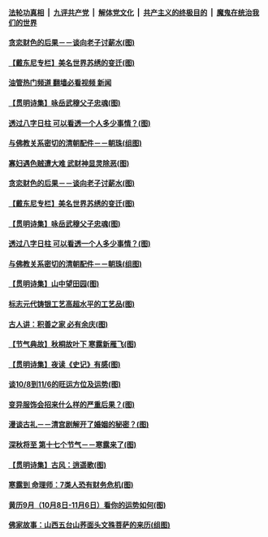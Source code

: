 ####  [法轮功真相](../../../../basic/blob/master/README.md?t=10110901) &nbsp;|&nbsp; [九评共产党](../../../../9ping.md/blob/master/README.md?t=10110901) &nbsp;|&nbsp; [解体党文化](../../../../jtdwh.md/blob/master/README.md?t=10110901)  &nbsp;|&nbsp; [共产主义的终极目的](../../../../gczydzjmd.md/blob/master/README.md?t=10110901) &nbsp;|&nbsp; [魔鬼在统治我们的世界](../../../../mgztzwmdsj.md/blob/master/README.md?t=10110901) 

#### [贪恋财色的后果－－谈向老子讨薪水(图)](../pages/p7/1018527.md?t=10110901) 

#### [【戴东尼专栏】美名世界苏绣的变迁(图)](../pages/p7/1012796.md?t=10110901) 

#### [油管热门频道 翻墙必看视频 新闻](http://209.250.226.216:81/youtube.html?10110901)

#### [【贯明诗集】咏岳武穆父子忠魂(图)](../pages/p7/1018447.md?t=10110901) 


#### [透过八字日柱 可以看透一个人多少事情？(图)](../pages/p7/1018057.md?t=10110901) 

#### [与佛教关系密切的清朝配件－－朝珠(组图)](../pages/p7/1016728.md?t=10110901) 

#### [寡妇遇色贼遭大难 武财神显灵除恶(图)](../pages/p7/1018665.md?t=10110901) 

#### [贪恋财色的后果－－谈向老子讨薪水(图)](../pages/p7/1018527.md?t=10110901) 

#### [【戴东尼专栏】美名世界苏绣的变迁(图)](../pages/p7/1012796.md?t=10110901) 

#### [【贯明诗集】咏岳武穆父子忠魂(图)](../pages/p7/1018447.md?t=10110901) 


#### [透过八字日柱 可以看透一个人多少事情？(图)](../pages/p7/1018057.md?t=10110901) 

#### [与佛教关系密切的清朝配件－－朝珠(组图)](../pages/p7/1016728.md?t=10110901) 

#### [【贯明诗集】山中望田园(图)](../pages/p7/1018558.md?t=10110901) 

#### [标志元代铸银工艺高超水平的工艺品(图)](../pages/p7/1018178.md?t=10110901) 

#### [古人讲：积善之家 必有余庆(图)](../pages/p7/1018214.md?t=10110901) 

#### [【节气典故】秋桐故叶下 寒露新雁飞(图)](../pages/p7/1017794.md?t=10110901) 

#### [【贯明诗集】夜读《史记》有感(图)](../pages/p7/1018556.md?t=10110901) 

#### [谈10/8到11/6的旺运方位及运势(图)](../pages/p7/1018435.md?t=10110901) 

#### [变异服饰会招来什么样的严重后果？(图)](../pages/p7/985791.md?t=10110901) 

#### [漫谈古礼－－清宫剧解开了婚姻的秘密？(图)](../pages/p7/1018302.md?t=10110901) 

#### [深秋将至 第十七个节气－－寒露来了(图)](../pages/p7/1018286.md?t=10110901) 

#### [【贯明诗集】古风：逍遥歌(图)](../pages/p7/1018280.md?t=10110901) 

#### [寒露到 命理师：7类人恐有财务危机(图)](../pages/p7/1018360.md?t=10110901) 

#### [黄历9月（10月8日-11月6日）看你的运势如何(图)](../pages/p7/1018130.md?t=10110901) 

#### [佛家故事：山西五台山荞面头文殊菩萨的来历(组图)](../pages/p7/1018114.md?t=10110901) 

<img src='http://gfw-breaker.win/goodnews/indexes/p7.md' width='0px' height='0px'/>
